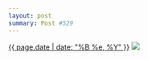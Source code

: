```yaml
---
layout: post
summary: Post #529
---
```


<p>
  <time><a href="/529">{{ page.date | date: "%B %e, %Y" }}</a></time>
  <a href="/529"><img src="{{ site.assets_url }}/529-640.jpg" srcset="{{ site.assets_url }}/529-320.jpg 320w, {{ site.assets_url }}/529-640.jpg 640w, {{ site.assets_url }}/529-960.jpg 960w, {{ site.assets_url }}/529-1280.jpg 1280w" sizes="(min-width: 700px) 50vw, calc(100vw - 2rem)" /></a>
</p>
